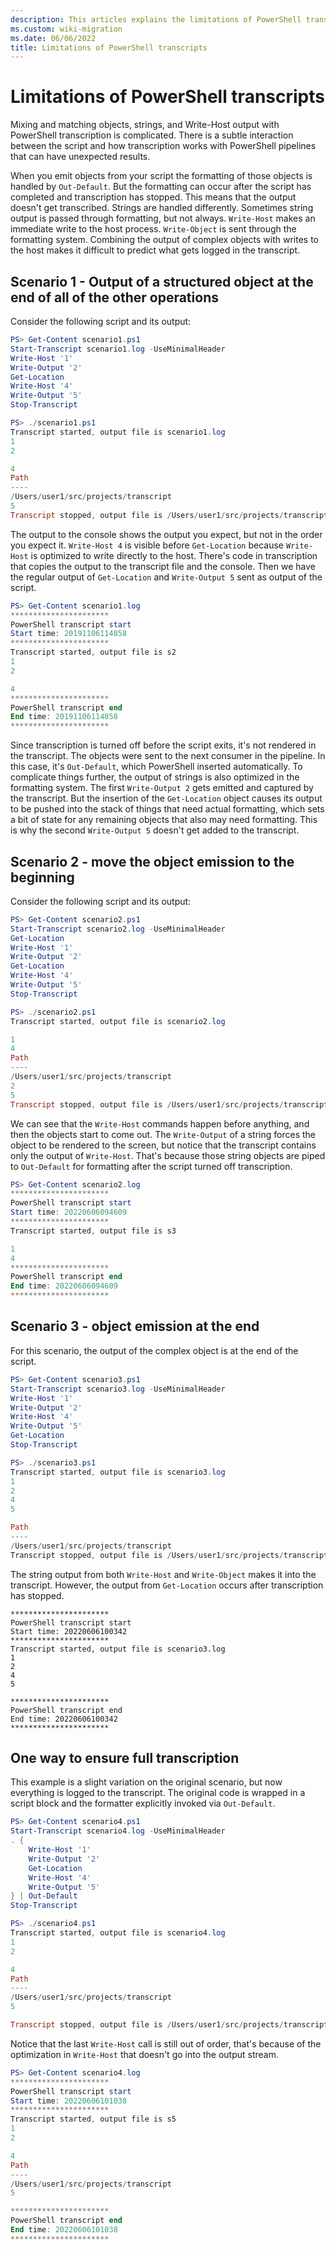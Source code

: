 ```yaml
---
description: This articles explains the limitations of PowerShell transcripts and the cases than can cause data to be logged out of order or be missing from the transcript.
ms.custom: wiki-migration
ms.date: 06/06/2022
title: Limitations of PowerShell transcripts
---
```

# Limitations of PowerShell transcripts

Mixing and matching objects, strings, and Write-Host output with PowerShell transcription is
complicated. There is a subtle interaction between the script and how transcription
works with PowerShell pipelines that can have unexpected results.

When you emit objects from your script the formatting of those objects is handled by `Out-Default`.
But the formatting can occur after the script has completed and transcription has stopped. This
means that the output doesn't get transcribed. Strings are handled differently. Sometimes string
output is passed through formatting, but not always. `Write-Host` makes an immediate write to the
host process. `Write-Object` is sent through the formatting system. Combining the output of complex
objects with writes to the host makes it difficult to predict what gets logged in the transcript.

## Scenario 1 - Output of a structured object at the end of all of the other operations

Consider the following script and its output:

```powershell
PS> Get-Content scenario1.ps1
Start-Transcript scenario1.log -UseMinimalHeader
Write-Host '1'
Write-Output '2'
Get-Location
Write-Host '4'
Write-Output '5'
Stop-Transcript

PS> ./scenario1.ps1
Transcript started, output file is scenario1.log
1
2

4
Path
----
/Users/user1/src/projects/transcript
5
Transcript stopped, output file is /Users/user1/src/projects/transcript/scenario1.log
```

The output to the console shows the output you expect, but not in the order you expect it.
`Write-Host 4` is visible before `Get-Location` because `Write-Host` is optimized to write directly
to the host. There's code in transcription that copies the output to the transcript file and the
console. Then we have the regular output of `Get-Location` and `Write-Output 5` sent as output of
the script.

```powershell
PS> Get-Content scenario1.log
**********************
PowerShell transcript start
Start time: 20191106114858
**********************
Transcript started, output file is s2
1
2

4
**********************
PowerShell transcript end
End time: 20191106114858
**********************
```

Since transcription is turned off before the script exits, it's not rendered in the transcript. The
objects were sent to the next consumer in the pipeline. In this case, it's `Out-Default`, which
PowerShell inserted automatically. To complicate things further, the output of strings is also
optimized in the formatting system. The first `Write-Output 2` gets emitted and captured by the
transcript. But the insertion of the `Get-Location` object causes its output to be pushed into the
stack of things that need actual formatting, which sets a bit of state for any remaining objects
that also may need formatting. This is why the second `Write-Output 5` doesn't get added to the
transcript.

## Scenario 2 - move the object emission to the beginning

Consider the following script and its output:

```powershell
PS> Get-Content scenario2.ps1
Start-Transcript scenario2.log -UseMinimalHeader
Get-Location
Write-Host '1'
Write-Output '2'
Get-Location
Write-Host '4'
Write-Output '5'
Stop-Transcript

PS> ./scenario2.ps1
Transcript started, output file is scenario2.log

1
4
Path
----
/Users/user1/src/projects/transcript
2
5
Transcript stopped, output file is /Users/user1/src/projects/transcript/scenario2.log
```

We can see that the `Write-Host` commands happen before anything, and then the objects start to come
out. The `Write-Output` of a string forces the object to be rendered to the screen, but notice that
the transcript contains only the output of `Write-Host`. That's because those string objects are
piped to `Out-Default` for formatting after the script turned off transcription.

```powershell
PS> Get-Content scenario2.log
**********************
PowerShell transcript start
Start time: 20220606094609
**********************
Transcript started, output file is s3

1
4
**********************
PowerShell transcript end
End time: 20220606094609
**********************
```

## Scenario 3 - object emission at the end

For this scenario, the output of the complex object is at the end of the script.

```powershell
PS> Get-Content scenario3.ps1
Start-Transcript scenario3.log -UseMinimalHeader
Write-Host '1'
Write-Output '2'
Write-Host '4'
Write-Output '5'
Get-Location
Stop-Transcript

PS> ./scenario3.ps1
Transcript started, output file is scenario3.log
1
2
4
5

Path
----
/Users/user1/src/projects/transcript
Transcript stopped, output file is /Users/user1/src/projects/transcript/scenario3.log
```

The string output from both `Write-Host` and `Write-Object` makes it into the transcript. However,
the output from `Get-Location` occurs after transcription has stopped.

```
**********************
PowerShell transcript start
Start time: 20220606100342
**********************
Transcript started, output file is scenario3.log
1
2
4
5

**********************
PowerShell transcript end
End time: 20220606100342
**********************
```

## One way to ensure full transcription

This example is a slight variation on the original scenario, but now everything is logged to the
transcript. The original code is wrapped in a script block and the formatter explicitly invoked via
`Out-Default`.

```powershell
PS> Get-Content scenario4.ps1
Start-Transcript scenario4.log -UseMinimalHeader
. {
    Write-Host '1'
    Write-Output '2'
    Get-Location
    Write-Host '4'
    Write-Output '5'
} | Out-Default
Stop-Transcript

PS> ./scenario4.ps1
Transcript started, output file is scenario4.log
1
2

4
Path
----
/Users/user1/src/projects/transcript
5

Transcript stopped, output file is /Users/user1/src/projects/transcript/scenario4.log
```

Notice that the last `Write-Host` call is still out of order, that's because of the
optimization in `Write-Host` that doesn't go into the output stream.

```powershell
PS> Get-Content scenario4.log
**********************
PowerShell transcript start
Start time: 20220606101038
**********************
Transcript started, output file is s5
1
2

4
Path
----
/Users/user1/src/projects/transcript
5

**********************
PowerShell transcript end
End time: 20220606101038
**********************
```
